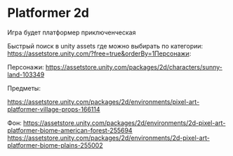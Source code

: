 # Platformer 2d

Игра будет платформер приключенческая 

Быстрый поиск в unity assets где можно выбирать по категории:
https://assetstore.unity.com/?free=true&orderBy=1Персонажи:

Персонажи: 
https://assetstore.unity.com/packages/2d/characters/sunny-land-103349 

Предметы:

https://assetstore.unity.com/packages/2d/environments/pixel-art-platformer-village-props-166114



Фон:
https://assetstore.unity.com/packages/2d/environments/2d-pixel-art-platformer-biome-american-forest-255694
https://assetstore.unity.com/packages/2d/environments/2d-pixel-art-platformer-biome-plains-255002